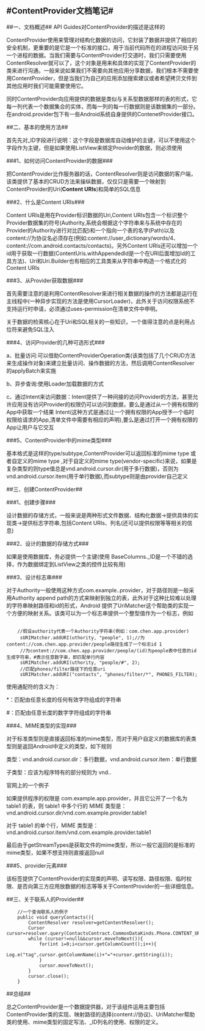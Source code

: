 #ContentProvider文档笔记#
---
##一、文档概述##
API Guides对ContentProvider的描述是这样的

ContentProvider使用来管理对结构化数据的访问，它封装了数据并提供了相应的安全机制，更重要的是它是一个标准的接口，用于当前代码所在的进程访问处于另一个进程的数据。当我们需要与ContentProvider打交道时，我们只需要使用ContentResolver就可以了，这个对象是用来和具体的实现了ContentProvider的类来进行沟通。一般来说如果我们不需要向其他应用分享数据，我们根本不需要使用ContentProvider，但是当我们为自己的应用添加搜索建议或者希望拷贝文件到其他应用时我们可能需要使用它。

同时ContentProvider向应用提供的数据是类似与关系型数据那样的表的形式，它每一列代表一个数据集合的实体，而每一列的每一行数据则是该数据集的一部分。在android.provider包下有一些Android系统自身提供的ContenetProvider接口。

##二、基本的使用方法##

首先先对_ID字段进行说明：这个字段是数据库自动维护的主键，可以不使用这个字段作为主键，但是如果使用ListView来绑定Provider的数据，则必须使用

###1、如何访问ContentProvider的数据###
	
把ContentProvider比作服务器的话，ContentResolver则是访问数据的客户端，该类提供了基本的CRUD方法来操纵数据，仅仅只是需要一个映射到ContentProvider的Uri(**Content URIs**)和简单的SQL信息

###2、什么是Content URIs###

Content URIs是用在Provider标识数据的Uri,Content URIs包含一个标识整个Provider数据集的符号(Authority,系统会根据这个字符串来与系统中存在的Provider的Authority进行对比匹配)和一个指向一个表的名字(Path)以及content://为协议名必须存在(例如:content://user_dictionary/words/4、content://com.android.contacts/contacts)。另外Content URIs还可以增加一个id用于获取一行数据(ContentUris.withAppendedId是一个在URI后面增加Id的工具方法)、Uri和Uri.Builder也有相应的工具类来从字符串中构造一个格式化的Content URIs

###3、从Provider获取数据###
	
首先需要注意的是利用ContentResolver来进行相关数据的操作的方法都是运行在主线程中(一种异步实现的方法是使用CursorLoader)，此外关于访问权限系统不支持运行时申请，必须通过uses-permission在清单文件中申明。

关于数据的检索核心在于Uri和SQL相关的一些知识，一个值得注意的点是利用占位符来避免SQL注入

###4、访问Provider的几种可选形式###
	
a、批量访问:可以借助ContentProviderOperation类(该类包括了几个CRUD方法来生成操作对象)来建立批量访问、操作数据的方法，然后调用ContentResolver的applyBatch来实施

b、异步查询:使用Loader加载数据的方式

c、通过Intent来访问数据：Intent提供了一种间接的访问Provider的方法，甚至允许应用没有访问Provider的权限仍可以访问到数据，要么是通过从一个拥有权限的App中获取一个结果 Intent(这种方式是通过让一个拥有权限的App授予一个临时权限给请求的App,清单文件中需要有相应的声明),要么是通过打开一个拥有权限的App让用户与它交互

###5、ContentProvider中的mime类型###

基本格式是这样的type/subtype,ContentProvider可以返回标准的mime type 或者自定义的mime type ,对于自定义的mime type(vendor-specific)来说，如果是复杂类型的则type值总是vnd.android.cursor.dir(用于多行数据)，否则为vnd.android.cursor.item(用于单行数据),而subtype则是由provider自己定义

##三、创建ContentProvider##
	
###1、创建步骤###

设计数据的存储方式，一般来说是两种形式文件数据、结构化数据->提供具体的实现类->提供标志字符串,包括Content URIs、列名(还可以提供权限等等相关的信息)

###2、设计的数据的存储方式###

如果是使用数据库，务必提供一个主键(使用 BaseColumns._ID是一个不错的选择，作为数据绑定到ListView之类的控件比较有用)

###3、设计标志串###

对于Authority一般使用这种方式com.example.<appname>.provider，对于路径则是一般采用Authority append path的方式来映射到独立的表，此外对于这种比较难以处理的字符串映射路径和id的形式，Android 提供了UriMatcher这个帮助类的实现一个方便的映射关系。该类可以为一个标志串提供一个整型值作为一个标志，例如

```

	//假设authority代表一个Authority字符串(例如：com.chen.app.provider)
	 sURIMatcher.addURI(uthority, "people", 1);//为content://com.chen.app.provider/people路径生成了一个标志id 1
	 //为content://com.chen.app.provider/people/(id)为people表中任意的id生成字符串，#表示任意数字串，即匹配单行内容
     sURIMatcher.addURI(uthority, "people/#", 2);
     //匹配phones/filter路径下的任意uri
     sURIMatcher.addURI("contacts", "phones/filter/*", PHONES_FILTER);
```

使用通配符的含义为：

*：匹配由任意长度的任何有效字符组成的字符串
	
#：匹配由任意长度的数字字符组成的字符串	

###4、MIME类型的实现###
	
对于标准类型则是直接返回标准的mime类型，而对于用户自定义的数据库的表类型则是返回Android中定义的类型，如下规则

类型：vnd.android.cursor.dir：多行数据，vnd.android.cursor.item：单行数据

子类型：应该为程序特有的部分规则为 vnd.<name>.<type>

官网上的一个例子

如果提供程序的权限是 com.example.app.provider，并且它公开了一个名为 table1 的表，则 table1 中多个行的 MIME 类型是：vnd.android.cursor.dir/vnd.com.example.provider.table1

对于 table1 的单个行，MIME 类型是：vnd.android.cursor.item/vnd.com.example.provider.table1

最后由于getStreamTypes是获取文件的mime类型，所以一般它返回的是标准的mime类型，如果不想支持则直接返回null

###5、provider元素###

该标签提供了ContentProvider的实现类的声明、读写权限、路径权限、临时权限、是否向第三方应用放数据的标志等等关于ContentProvider的一些详细信息。

##三、关于联系人的Provider##

```
	//一个查询联系人的例子
	public void queryContacts(){
        ContentResolver resolver=getContentResolver();
        Cursor cursor=resolver.query(ContactsContract.CommonDataKinds.Phone.CONTENT_URI,null,null,null,null);
        while (cursor!=null&&cursor.moveToNext()){
            for(int i=0;i<cursor.getColumnCount();i++){
                Log.e("tag",cursor.getColumnName(i)+"="+cursor.getString(i));
            }
            cursor.moveToNext();
        }
        cursor.close();
    }

```

##总结##

总之ContentProvider是一个数据提供器，对于该组件运用主要包括ContentProvider类的实现、映射路径的选择(content://协议)、UriMatcher帮助类的使用、mime类型的固定写法、_ID列名的使用、权限的定义。
